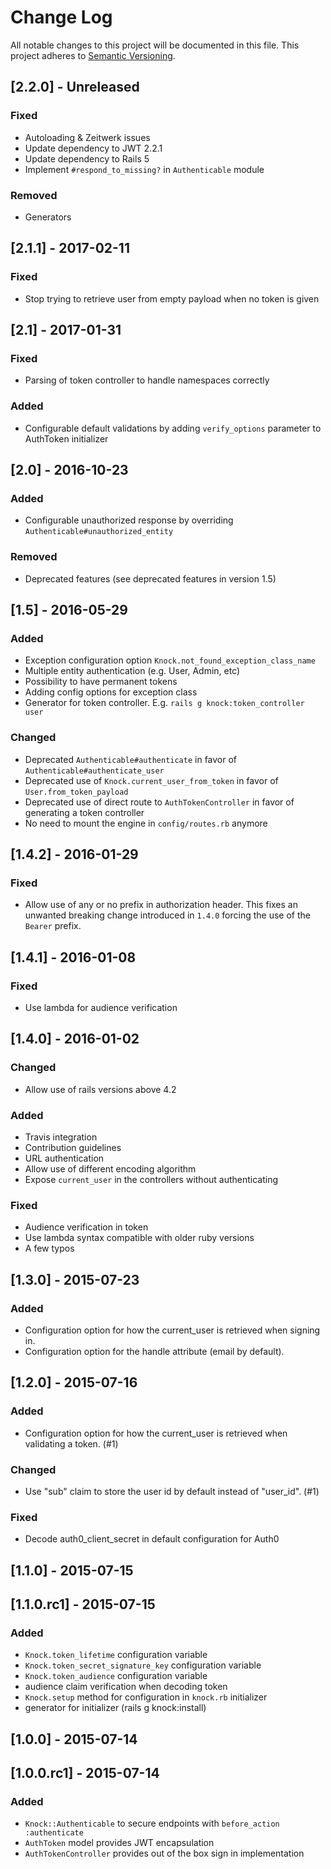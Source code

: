 # Change Log

All notable changes to this project will be documented in this file.
This project adheres to [Semantic Versioning](http://semver.org/).

## [2.2.0] - Unreleased

### Fixed

- Autoloading & Zeitwerk issues
- Update dependency to JWT 2.2.1
- Update dependency to Rails 5
- Implement `#respond_to_missing?` in `Authenticable` module

### Removed

- Generators

## [2.1.1] - 2017-02-11

### Fixed

- Stop trying to retrieve user from empty payload when no token is given

## [2.1] - 2017-01-31

### Fixed

- Parsing of token controller to handle namespaces correctly

### Added

- Configurable default validations by adding `verify_options` parameter to AuthToken initializer

## [2.0] - 2016-10-23

### Added

- Configurable unauthorized response by overriding `Authenticable#unauthorized_entity`

### Removed

- Deprecated features (see deprecated features in version 1.5)

## [1.5] - 2016-05-29

### Added

- Exception configuration option `Knock.not_found_exception_class_name`
- Multiple entity authentication (e.g. User, Admin, etc)
- Possibility to have permanent tokens
- Adding config options for exception class
- Generator for token controller. E.g. `rails g knock:token_controller user`

### Changed

- Deprecated `Authenticable#authenticate` in favor of `Authenticable#authenticate_user`
- Deprecated use of `Knock.current_user_from_token` in favor of `User.from_token_payload`
- Deprecated use of direct route to `AuthTokenController` in favor of generating a token controller
- No need to mount the engine in `config/routes.rb` anymore

## [1.4.2] - 2016-01-29

### Fixed

- Allow use of any or no prefix in authorization header.
  This fixes an unwanted breaking change introduced in `1.4.0` forcing the use
  of the `Bearer` prefix.

## [1.4.1] - 2016-01-08

### Fixed

- Use lambda for audience verification

## [1.4.0] - 2016-01-02

### Changed

- Allow use of rails versions above 4.2

### Added

- Travis integration
- Contribution guidelines
- URL authentication
- Allow use of different encoding algorithm
- Expose `current_user` in the controllers without authenticating

### Fixed

- Audience verification in token
- Use lambda syntax compatible with older ruby versions
- A few typos

## [1.3.0] - 2015-07-23

### Added

- Configuration option for how the current_user is retrieved when signing in.
- Configuration option for the handle attribute (email by default).

## [1.2.0] - 2015-07-16

### Added

- Configuration option for how the current_user is retrieved when validating
  a token. (#1)

### Changed

- Use "sub" claim to store the user id by default instead of "user_id". (#1)

### Fixed

- Decode auth0_client_secret in default configuration for Auth0

## [1.1.0] - 2015-07-15

## [1.1.0.rc1] - 2015-07-15

### Added

- `Knock.token_lifetime` configuration variable
- `Knock.token_secret_signature_key` configuration variable
- `Knock.token_audience` configuration variable
- audience claim verification when decoding token
- `Knock.setup` method for configuration in `knock.rb` initializer
- generator for initializer (rails g knock:install)

## [1.0.0] - 2015-07-14

## [1.0.0.rc1] - 2015-07-14

### Added

- `Knock::Authenticable` to secure endpoints with `before_action :authenticate`
- `AuthToken` model provides JWT encapsulation
- `AuthTokenController` provides out of the box sign in implementation
